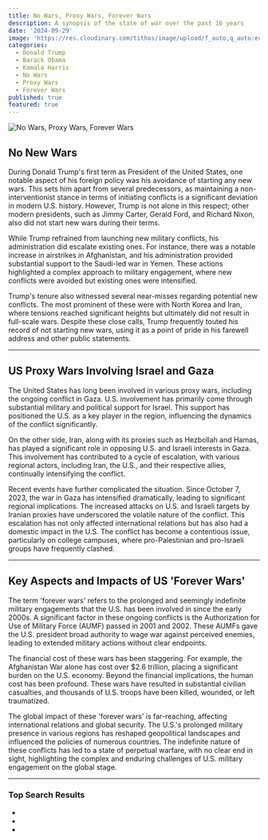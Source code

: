 ```yaml
---
title: No Wars, Proxy Wars, Forever Wars
description: A synopsis of the state of war over the past 16 years
date: '2024-09-29'
image: 'https://res.cloudinary.com/tithos/image/upload/f_auto,q_auto:eco/v1727595366/Designer_image_dzyumn.webp'
categories:
  - Donald Trump
  - Barack Obama
  - Kamala Harris
  - No Wars
  - Proxy Wars
  - Forever Wars
published: true
featured: true
---
```


<script>
  import { ExternalLink, Image } from '../lib';
</script>

<Image src="https://res.cloudinary.com/tithos/image/upload/f_auto,q_auto:eco/v1727595366/Designer_image_dzyumn.webp" alt="No Wars, Proxy Wars, Forever Wars" />

## No New Wars

During Donald Trump's first term as President of the United States, one notable aspect of his foreign policy was his avoidance of starting any new wars. This sets him apart from several predecessors, as maintaining a non-interventionist stance in terms of initiating conflicts is a significant deviation in modern U.S. history. However, Trump is not alone in this respect; other modern presidents, such as Jimmy Carter, Gerald Ford, and Richard Nixon, also did not start new wars during their terms.

While Trump refrained from launching new military conflicts, his administration did escalate existing ones. For instance, there was a notable increase in airstrikes in Afghanistan, and his administration provided substantial support to the Saudi-led war in Yemen. These actions highlighted a complex approach to military engagement, where new conflicts were avoided but existing ones were intensified.

Trump's tenure also witnessed several near-misses regarding potential new conflicts. The most prominent of these were with North Korea and Iran, where tensions reached significant heights but ultimately did not result in full-scale wars. Despite these close calls, Trump frequently touted his record of not starting new wars, using it as a point of pride in his farewell address and other public statements.

---

## US Proxy Wars Involving Israel and Gaza

The United States has long been involved in various proxy wars, including the ongoing conflict in Gaza. U.S. involvement has primarily come through substantial military and political support for Israel. This support has positioned the U.S. as a key player in the region, influencing the dynamics of the conflict significantly.

On the other side, Iran, along with its proxies such as Hezbollah and Hamas, has played a significant role in opposing U.S. and Israeli interests in Gaza. This involvement has contributed to a cycle of escalation, with various regional actors, including Iran, the U.S., and their respective allies, continually intensifying the conflict.

Recent events have further complicated the situation. Since October 7, 2023, the war in Gaza has intensified dramatically, leading to significant regional implications. The increased attacks on U.S. and Israeli targets by Iranian proxies have underscored the volatile nature of the conflict. This escalation has not only affected international relations but has also had a domestic impact in the U.S. The conflict has become a contentious issue, particularly on college campuses, where pro-Palestinian and pro-Israeli groups have frequently clashed.

---

## Key Aspects and Impacts of US 'Forever Wars'

The term 'forever wars' refers to the prolonged and seemingly indefinite military engagements that the U.S. has been involved in since the early 2000s. A significant factor in these ongoing conflicts is the Authorization for Use of Military Force (AUMF) passed in 2001 and 2002. These AUMFs gave the U.S. president broad authority to wage war against perceived enemies, leading to extended military actions without clear endpoints.

The financial cost of these wars has been staggering. For example, the Afghanistan War alone has cost over $2.6 trillion, placing a significant burden on the U.S. economy. Beyond the financial implications, the human cost has been profound. These wars have resulted in substantial civilian casualties, and thousands of U.S. troops have been killed, wounded, or left traumatized.

The global impact of these 'forever wars' is far-reaching, affecting international relations and global security. The U.S.'s prolonged military presence in various regions has reshaped geopolitical landscapes and influenced the policies of numerous countries. The indefinite nature of these conflicts has led to a state of perpetual warfare, with no clear end in sight, highlighting the complex and enduring challenges of U.S. military engagement on the global stage.

---

### Top Search Results

- <ExternalLink href="https://www.brennancenter.org/our-work/analysis-opinion/ending-post-911-forever-wars" text="Ending the Post-9/11 Forever Wars" />
- <ExternalLink href="https://www.justsecurity.org/88131/finally-ending-americas-forever-war-part-i-diagnosis/" text="Finally Ending America's Forever War, Part I: Diagnosis" />
- <ExternalLink href="https://thewarhorse.org/american-legacy-of-forever-wars-lives-on-in-its-casualties/" text="American Legacy of Forever Wars Lives on in Its Casualties" />
